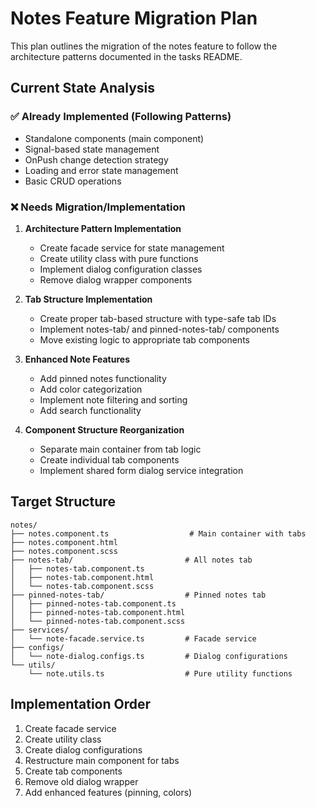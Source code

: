 # Notes Feature Migration Plan

This plan outlines the migration of the notes feature to follow the architecture patterns documented in the tasks README.

## Current State Analysis

### ✅ Already Implemented (Following Patterns)
- Standalone components (main component)
- Signal-based state management
- OnPush change detection strategy
- Loading and error state management
- Basic CRUD operations

### ❌ Needs Migration/Implementation

1. **Architecture Pattern Implementation**
   - Create facade service for state management
   - Create utility class with pure functions
   - Implement dialog configuration classes
   - Remove dialog wrapper components

2. **Tab Structure Implementation**
   - Create proper tab-based structure with type-safe tab IDs
   - Implement notes-tab/ and pinned-notes-tab/ components
   - Move existing logic to appropriate tab components

3. **Enhanced Note Features**
   - Add pinned notes functionality
   - Add color categorization
   - Implement note filtering and sorting
   - Add search functionality

4. **Component Structure Reorganization**
   - Separate main container from tab logic
   - Create individual tab components
   - Implement shared form dialog service integration

## Target Structure

```
notes/
├── notes.component.ts                  # Main container with tabs
├── notes.component.html
├── notes.component.scss
├── notes-tab/                         # All notes tab
│   ├── notes-tab.component.ts
│   ├── notes-tab.component.html
│   └── notes-tab.component.scss
├── pinned-notes-tab/                  # Pinned notes tab
│   ├── pinned-notes-tab.component.ts
│   ├── pinned-notes-tab.component.html
│   └── pinned-notes-tab.component.scss
├── services/
│   └── note-facade.service.ts         # Facade service
├── configs/
│   └── note-dialog.configs.ts         # Dialog configurations
└── utils/
    └── note.utils.ts                  # Pure utility functions
```

## Implementation Order

1. Create facade service
2. Create utility class
3. Create dialog configurations
4. Restructure main component for tabs
5. Create tab components
6. Remove old dialog wrapper
7. Add enhanced features (pinning, colors)
